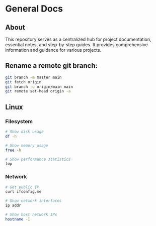 # General Docs

## About

This repository serves as a centralized hub for project documentation, essential notes, and step-by-step guides. It provides comprehensive information and guidance for various projects.

## Rename a remote git branch:

```bash
git branch -m master main
git fetch origin
git branch -u origin/main main
git remote set-head origin -a
```

## Linux

### Filesystem

```bash
# Show disk usage
df -h
```

```bash
# Show memory usage
free -h
```

```bash
# Show performance statistics
top
```

### Network

```bash
# Get public IP
curl ifconfig.me
```

```bash
# Show network interfaces
ip addr
```

```bash
# Show host network IPs
hostname -I
```

